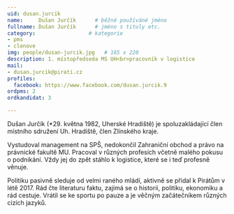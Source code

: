 ```yaml
---
uid: dusan.jurcik
name:     Dušan Jurčík  	# běžně používáné jméno
fullname: Dušan Jurčík  	# jméno s tituly etc.
category:                 # kategorie
- pms
- clenove
img: people/dusan-jurcik.jpg   # 165 x 220
description: 1. místopředseda MS UH<br>pracovník v logistice          	# kratký popis, max 160 znaků
mail:
- dusan.jurcik@pirati.cz
profiles:
  facebook: https://www.facebook.com/dusan.jurcik.9
ordpms: 2
ordkandidat: 3

---
```


Dušan Jurčík (*29. května 1982, Uherské Hradiště) je spoluzakládající člen místního sdružení Uh. Hradiště, člen Zlínského kraje.

Vystudoval management na SPŠ, nedokončil Zahraniční obchod a právo na právnické fakultě MU. Pracoval v různých profesích včetně malého pokusu o podnikání. Vždy jej do zpět stáhlo k logistice, které se i teď profesně věnuje.

Politiku pasivně sleduje od velmi raného mládí, aktivně se přidal k Pirátům v létě 2017. Rád čte literaturu faktu, zajímá se o historii, politiku, ekonomiku a rád cestuje. Vrátil se ke sportu po pauze a je věčným začátečníkem různých cizích jazyků.
